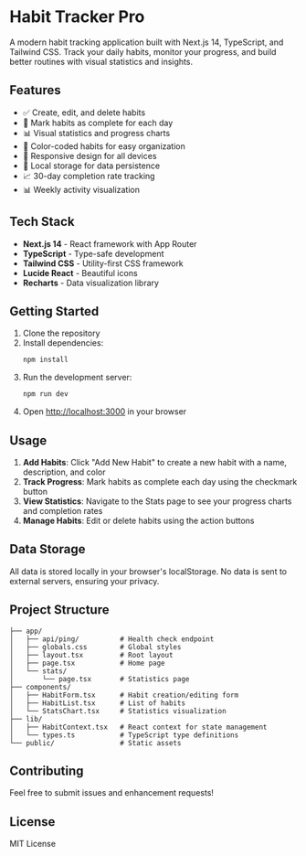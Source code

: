# Habit Tracker Pro

A modern habit tracking application built with Next.js 14, TypeScript, and Tailwind CSS. Track your daily habits, monitor your progress, and build better routines with visual statistics and insights.

## Features

- ✅ Create, edit, and delete habits
- 📅 Mark habits as complete for each day
- 📊 Visual statistics and progress charts
- 🎨 Color-coded habits for easy organization
- 📱 Responsive design for all devices
- 💾 Local storage for data persistence
- 📈 30-day completion rate tracking
- 📊 Weekly activity visualization

## Tech Stack

- **Next.js 14** - React framework with App Router
- **TypeScript** - Type-safe development
- **Tailwind CSS** - Utility-first CSS framework
- **Lucide React** - Beautiful icons
- **Recharts** - Data visualization library

## Getting Started

1. Clone the repository
2. Install dependencies:
   ```bash
   npm install
   ```
3. Run the development server:
   ```bash
   npm run dev
   ```
4. Open [http://localhost:3000](http://localhost:3000) in your browser

## Usage

1. **Add Habits**: Click "Add New Habit" to create a new habit with a name, description, and color
2. **Track Progress**: Mark habits as complete each day using the checkmark button
3. **View Statistics**: Navigate to the Stats page to see your progress charts and completion rates
4. **Manage Habits**: Edit or delete habits using the action buttons

## Data Storage

All data is stored locally in your browser's localStorage. No data is sent to external servers, ensuring your privacy.

## Project Structure

```
├── app/
│   ├── api/ping/          # Health check endpoint
│   ├── globals.css        # Global styles
│   ├── layout.tsx         # Root layout
│   ├── page.tsx           # Home page
│   └── stats/
│       └── page.tsx       # Statistics page
├── components/
│   ├── HabitForm.tsx      # Habit creation/editing form
│   ├── HabitList.tsx      # List of habits
│   └── StatsChart.tsx     # Statistics visualization
├── lib/
│   ├── HabitContext.tsx   # React context for state management
│   └── types.ts           # TypeScript type definitions
└── public/                # Static assets
```

## Contributing

Feel free to submit issues and enhancement requests!

## License

MIT License